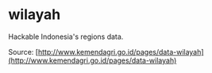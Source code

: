 # wilayah

Hackable Indonesia's regions data.

Source: [http://www.kemendagri.go.id/pages/data-wilayah](http://www.kemendagri.go.id/pages/data-wilayah)
